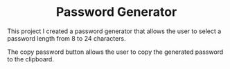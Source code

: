 <h1 align="center"> Password Generator </h1>
<p>This project I created a password generator that allows the user to select a password length from 8 to 24 characters.</p>
<p> The copy password button allows the user to copy the generated password to the clipboard.</p>
